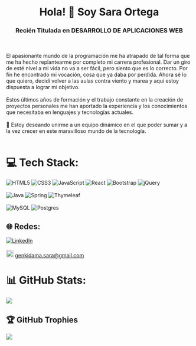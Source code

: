 <h1 align="center">Hola! 👋 Soy Sara Ortega</h1>
<h3 align="center">Recién Titulada en DESARROLLO DE APLICACIONES WEB</h3> 
<br><br>El apasionante mundo de la programación me ha atrapado de tal forma que me ha hecho replantearme por completo mi carrera profesional. Dar un giro de esté nivel a mi vida no va a ser fácil, pero siento que es lo correcto. Por fin he encontrado mi vocación, cosa que ya daba por perdida. Ahora sé lo que quiero, decidí volver a las aulas contra viento y marea y aquí estoy dispuesta a lograr mi objetivo. <br><br>Estos últimos años de formación y el trabajo constante en la creación de proyectos personales me han aportado la experiencia y los conocimientos que necesitaba en lenguajes y tecnologías actuales.<br><br>🙂 Estoy deseando unirme a un equipo dinámico en el que poder sumar y a la vez crecer en este maravilloso mundo de la tecnología.<br><br>

# 💻 Tech Stack:
![HTML5](https://img.shields.io/badge/html5-%23E34F26.svg?style=plastic&logo=html5&logoColor=white) ![CSS3](https://img.shields.io/badge/css3-%231572B6.svg?style=plastic&logo=css3&logoColor=white) ![JavaScript](https://img.shields.io/badge/javascript-%23323330.svg?style=plastic&logo=javascript&logoColor=%23F7DF1E) 
![React](https://img.shields.io/badge/react-%2320232a.svg?style=plastic&logo=react&logoColor=%2361DAFB) ![Bootstrap](https://img.shields.io/badge/bootstrap-%23563D7C.svg?style=plastic&logo=bootstrap&logoColor=white) ![jQuery](https://img.shields.io/badge/jquery-%230769AD.svg?style=plastic&logo=jquery&logoColor=white)
<br><br>
![Java](https://img.shields.io/badge/java-%23ED8B00.svg?style=plastic&logo=java&logoColor=white) ![Spring](https://img.shields.io/badge/spring-%236DB33F.svg?style=plastic&logo=spring&logoColor=white) ![Thymeleaf](https://img.shields.io/badge/Thymeleaf-%23005C0F.svg?style=plastic&logo=Thymeleaf&logoColor=white) 
<br><br>
![MySQL](https://img.shields.io/badge/mysql-%2300f.svg?style=plastic&logo=mysql&logoColor=white) ![Postgres](https://img.shields.io/badge/postgres-%23316192.svg?style=plastic&logo=postgresql&logoColor=white)

## 🌐 Redes:
[![LinkedIn](https://img.shields.io/badge/LinkedIn-%230077B5.svg?logo=linkedin&logoColor=white)](https://linkedin.com/in/sara-ortega-z) <br><br>
<img src="https://upload.wikimedia.org/wikipedia/commons/7/7e/Gmail_icon_%282020%29.svg" style="width:20px;heigth:20px"/> 
<a style="text-decoration:none; color:white"> genkidama.sara@gmail.com </a>

# 📊 GitHub Stats:

![](https://github-readme-stats.vercel.app/api/top-langs/?username=Dahliares&theme=blueberry&hide_border=true&include_all_commits=false&count_private=false&layout=compact)

## 🏆 GitHub Trophies
![](https://github-profile-trophy.vercel.app/?username=Dahliares&theme=tokyonight&no-frame=true&no-bg=true&margin-w=4)



<!-- Proudly created with GPRM ( https://gprm.itsvg.in ) -->
